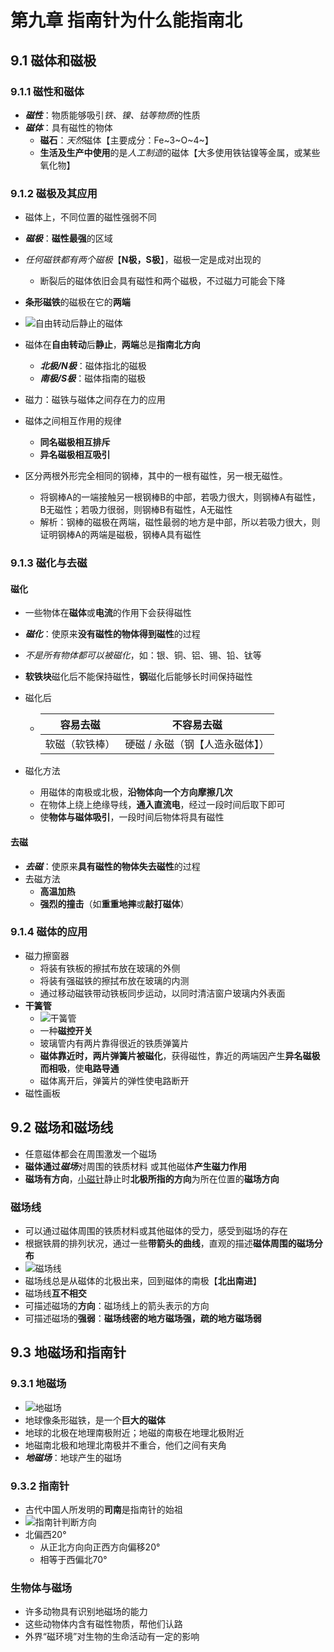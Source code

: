 # 第九章 指南针为什么能指南北

## 9.1 磁体和磁极

### 9.1.1 磁性和磁体

- ***磁性***：物质能够吸引*铁、镍、钴等物质*的性质
- ***磁体***：具有磁性的物体
  - **磁石**：*天然*磁体【主要成分：Fe~3~O~4~】
  - **生活及生产中使用**的是*人工制造*的磁体【大多使用铁钴镍等金属，或某些氧化物】

### 9.1.2 磁极及其应用

- 磁体上，不同位置的磁性强弱不同
- ***磁极***：**磁性最强**的区域
- *任何磁铁都有两个磁极*【**N极，S极**】，磁极一定是成对出现的
  - 断裂后的磁体依旧会具有磁性和两个磁极，不过磁力可能会下降

- **条形磁铁**的磁极在它的**两端**
- ![自由转动后静止的磁体](https://i.ibb.co/ys6Jx4Q/image.png)
- 磁体在**自由转动**后**静止**，**两端**总是**指南北方向**
  - ***北极/N极***：磁体指北的磁极
  - ***南极/S极***：磁体指南的磁极
- 磁力：磁铁与磁体之间存在力的应用
- 磁体之间相互作用的规律
  - **同名磁极相互排斥**
  - **异名磁极相互吸引**
- 区分两根外形完全相同的钢棒，其中的一根有磁性，另一根无磁性。
  - 将钢棒A的一端接触另一根钢棒B的中部，若吸力很大，则钢棒A有磁性，B无磁性；若吸力很弱，则钢棒B有磁性，A无磁性
  - 解析：钢棒的磁极在两端，磁性最弱的地方是中部，所以若吸力很大，则证明钢棒A的两端是磁极，钢棒A具有磁性


### 9.1.3 磁化与去磁

#### 磁化

- 一些物体在**磁体**或**电流**的作用下会获得磁性

- ***磁化***：使原来**没有磁性的物体得到磁性**的过程

- *不是所有物体都可以被磁化*，如：银、铜、铝、锡、铅、钛等

- **软铁块**磁化后不能保持磁性，**钢**磁化后能够长时间保持磁性

- 磁化后

  - |    容易去磁    |           不容易去磁            |
    | :------------: | :-----------------------------: |
    | 软磁（软铁棒） | 硬磁 / 永磁（钢【人造永磁体】） |

- 磁化方法

  - 用磁体的南极或北极，**沿物体向一个方向摩擦几次**
  - 在物体上绕上绝缘导线，**通入直流电**，经过一段时间后取下即可
  - 使**物体与磁体吸引**，一段时间后物体将具有磁性

#### 去磁

- ***去磁***：使原来**具有磁性的物体失去磁性**的过程
- 去磁方法
  - **高温加热**
  - **强烈的撞击**（如**重重地摔**或**敲打磁体**）

### 9.1.4 磁体的应用

- 磁力擦窗器
  - 将装有铁板的擦拭布放在玻璃的外侧
  - 将装有强磁铁的擦拭布放在玻璃的内测
  - 通过移动磁铁带动铁板同步运动，以同时清洁窗户玻璃内外表面
- **干簧管**
  - ![干簧管](https://i.ibb.co/vwW4QZG/image.png)
  - 一种**磁控开关**
  - 玻璃管内有两片靠得很近的铁质弹簧片
  - **磁体靠近时，两片弹簧片被磁化**，获得磁性，靠近的两端因产生**异名磁极而相吸**，使**电路导通**
  - 磁体离开后，弹簧片的弹性使电路断开
- 磁性画板

## 9.2 磁场和磁场线

- 任意磁体都会在周围激发一个磁场
- **磁体通过*磁场***对周围的铁质材料 或其他磁体**产生磁力作用**
- **磁场有方向**，<u>小磁针</u>静止时**北极所指的方向**为所在位置的**磁场方向**

### 磁场线

- 可以通过磁体周围的铁质材料或其他磁体的受力，感受到磁场的存在
- 根据铁屑的排列状况，通过一些**带箭头的曲线**，直观的描述**磁体周围的磁场分布**
- ![磁场线](https://i.ibb.co/yyD6sfX/image.jpg)
- 磁场线总是从磁体的北极出来，回到磁体的南极【**北出南进**】
- 磁场线**互不相交**
- 可描述磁场的**方向**：磁场线上的箭头表示的方向
- 可描述磁场的**强弱**：**磁场线密的地方磁场强，疏的地方磁场弱**

## 9.3 地磁场和指南针

### 9.3.1 地磁场

- ![地磁场](https://i.ibb.co/FYMCkrM/image.png)
- 地球像条形磁铁，是一个**巨大的磁体**
- 地球的北极在地理南极附近；地磁的南极在地理北极附近
- 地磁南北极和地理北南极并不重合，他们之间有夹角
- ***地磁场***：地球产生的磁场

### 9.3.2 指南针

- 古代中国人所发明的**司南**是指南针的始祖
- ![指南针判断方向](https://i.ibb.co/NVcZt09/image.png)
- 北偏西20°
  - 从正北方向向正西方向偏移20°
  - 相等于西偏北70°


### 生物体与磁场

- 许多动物具有识别地磁场的能力
- 这些动物体内含有磁性物质，帮他们认路
- 外界“磁环境”对生物的生命活动有一定的影响
